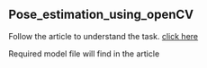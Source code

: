 ## Pose_estimation_using_openCV

Follow the article to understand the task. [click here](https://www.learnopencv.com/deep-learning-based-human-pose-estimation-using-opencv-cpp-python/)

Required model file will find in the article
